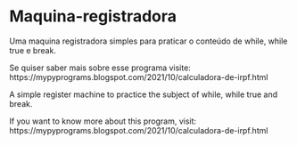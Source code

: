 # Maquina-registradora
Uma maquina registradora simples para praticar o conteúdo de while, while true e break.
<p>Se quiser saber mais sobre esse programa visite: https://mypyprograms.blogspot.com/2021/10/calculadora-de-irpf.html</p>
<p>A simple register machine to practice the subject of while, while true and break.</p>
<p>If you want to know more about this program, visit: https://mypyprograms.blogspot.com/2021/10/calculadora-de-irpf.html</p>
